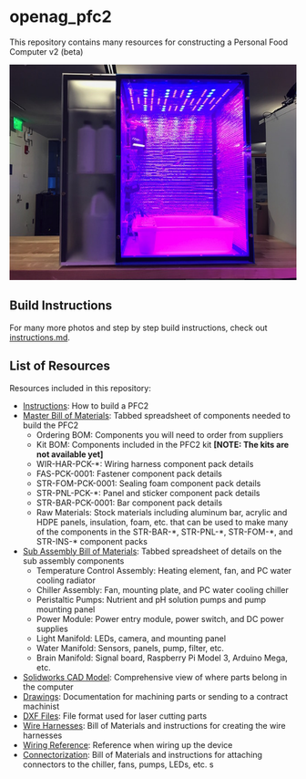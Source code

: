 # openag_pfc2
This repository contains many resources for constructing a Personal Food Computer v2 (beta)

![pfc2](Instructions/Photos/pfc2.small.JPG)

## Build Instructions

For many more photos and step by step build instructions, check out
[instructions.md](instructions.md).

## List of Resources

Resources included in this repository:
 - [Instructions](instructions.md): How to build a PFC2
 - [Master Bill of Materials](Instructions/BOM/BOM-MASTER.xlsx): Tabbed spreadsheet of components needed to
   build the PFC2
    - Ordering BOM: Components you will need to order from suppliers
    - Kit BOM: Components included in the PFC2 kit **\[NOTE: The kits are not available yet\]**
    - WIR-HAR-PCK-\*: Wiring harness component pack details
    - FAS-PCK-0001: Fastener component pack details
    - STR-FOM-PCK-0001: Sealing foam component pack details
    - STR-PNL-PCK-\*: Panel and sticker component pack details
    - STR-BAR-PCK-0001: Bar component pack details
    - Raw Materials: Stock materials including aluminum bar, acrylic and HDPE panels,
      insulation, foam, etc. that can be used to make many of the components in the
      STR-BAR-\*, STR-PNL-\*, STR-FOM-\*, and STR-INS-\* component packs
 - [Sub Assembly Bill of Materials](Instructions/BOM/Sub%20Assembly%20BOM's.xlsx): Tabbed spreadsheet of
   details on the sub assembly components
    - Temperature Control Assembly: Heating element, fan, and PC water cooling radiator
    - Chiller Assembly: Fan, mounting plate, and PC water cooling chiller
    - Peristaltic Pumps: Nutrient and pH solution pumps and pump mounting panel
    - Power Module: Power entry module, power switch, and DC power supplies
    - Light Manifold: LEDs, camera, and mounting panel
    - Water Manifold: Sensors, panels, pump, filter, etc.
    - Brain Manifold: Signal board, Raspberry Pi Model 3, Arduino Mega, etc.
 - [Solidworks CAD Model](CAD/GrabCAD/OpenAG-Personal-Food-Computer-V2): Comprehensive view of where
   parts belong in the computer
 - [Drawings](CAD/GrabCAD): Documentation for machining parts or
   sending to a contract machinist
 - [DXF Files](CAD/GrabCAD): File format used for laser cutting parts
 - [Wire Harnesses](Wire_Harnesses.xlsx): Bill of Materials and instructions for creating
   the wire harnesses
 - [Wiring Reference](Wiring_Reference.xlsx): Reference when wiring up the device
 - [Connectorization](Connectorization.xlsx): Bill of Materials and instructions for
   attaching connectors to the chiller, fans, pumps, LEDs, etc.
s